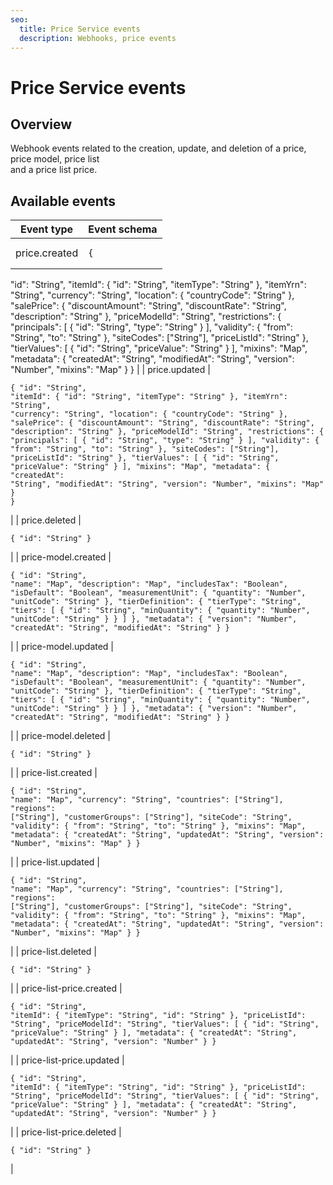 ```yaml
---
seo:
  title: Price Service events
  description: Webhooks, price events
---
```


# Price Service events

## Overview

Webhook events related to the creation, update, and deletion of a price, price model, price list\
and a price list price.

## Available events

| Event type               | Event schema                                                                                                                                                                                                                                                                                                                                                                                                                                                                                                                                                                                                                                                                                                                                                                                                                                                                            |
| ------------------------ | --------------------------------------------------------------------------------------------------------------------------------------------------------------------------------------------------------------------------------------------------------------------------------------------------------------------------------------------------------------------------------------------------------------------------------------------------------------------------------------------------------------------------------------------------------------------------------------------------------------------------------------------------------------------------------------------------------------------------------------------------------------------------------------------------------------------------------------------------------------------------------------- |
| price.created            | <pre class="language-json"><code class="lang-json">{
  "id": "String",
  "itemId": {
    "id": "String",
    "itemType": "String"
  },
  "itemYrn": "String",
  "currency": "String",
  "location": {
    "countryCode": "String"
  },
  "salePrice": {
    "discountAmount": "String",
    "discountRate": "String",
    "description": "String"
  },
  "priceModelId": "String",
  "restrictions": {
    "principals": [
      {
        "id": "String",
        "type": "String"
      }
    ],
    "validity": {
      "from": "String",
      "to": "String"
    },
    "siteCodes": ["String"],
    "priceListId": "String"
  },
  "tierValues": [
    {
      "id": "String",
      "priceValue": "String"
    }
  ],
  "mixins": "Map",
  "metadata": {
    "createdAt": "String",
    "modifiedAt": "String",
    "version": "Number",
    "mixins": "Map"
  }
}
</code></pre> |
| price.updated            | <pre class="language-json"><code class="lang-json">{
  "id": "String",
  "itemId": {
    "id": "String",
    "itemType": "String"
  },
  "itemYrn": "String",
  "currency": "String",
  "location": {
    "countryCode": "String"
  },
  "salePrice": {
    "discountAmount": "String",
    "discountRate": "String",
    "description": "String"
  },
  "priceModelId": "String",
  "restrictions": {
    "principals": [
      {
        "id": "String",
        "type": "String"
      }
    ],
    "validity": {
      "from": "String",
      "to": "String"
    },
    "siteCodes": ["String"],
    "priceListId": "String"
  },
  "tierValues": [
    {
      "id": "String",
      "priceValue": "String"
    }
  ],
  "mixins": "Map",
  "metadata": {
    "createdAt": "String",
    "modifiedAt": "String",
    "version": "Number",
    "mixins": "Map"
  }
}
</code></pre> |
| price.deleted            | <pre class="language-json"><code class="lang-json">{
  "id": "String"
}
</code></pre>                                                                                                                                                                                                                                                                                                                                                                                                                                                                                                                                                                                                                                                                                                                                                                                                   |
| price-model.created      | <pre class="language-json"><code class="lang-json">{
  "id": "String",
  "name": "Map",
  "description": "Map",
  "includesTax": "Boolean",
  "isDefault": "Boolean",
  "measurementUnit": {
    "quantity": "Number",
    "unitCode": "String"
  },
  "tierDefinition": {
    "tierType": "String",
    "tiers": [
      {
        "id": "String",
        "minQuantity": {
          "quantity": "Number",
          "unitCode": "String"
        }
      }
    ]
  },
  "metadata": {
    "version": "Number",
    "createdAt": "String",
    "modifiedAt": "String"
  }
}
</code></pre>                                                                                                                                                                                                                                                                                             |
| price-model.updated      | <pre class="language-json"><code class="lang-json">{
  "id": "String",
  "name": "Map",
  "description": "Map",
  "includesTax": "Boolean",
  "isDefault": "Boolean",
  "measurementUnit": {
    "quantity": "Number",
    "unitCode": "String"
  },
  "tierDefinition": {
    "tierType": "String",
    "tiers": [
      {
        "id": "String",
        "minQuantity": {
          "quantity": "Number",
          "unitCode": "String"
        }
      }
    ]
  },
  "metadata": {
    "version": "Number",
    "createdAt": "String",
    "modifiedAt": "String"
  }
}
</code></pre>                                                                                                                                                                                                                                                                                             |
| price-model.deleted      | <pre class="language-json"><code class="lang-json">{
  "id": "String"
}
</code></pre>                                                                                                                                                                                                                                                                                                                                                                                                                                                                                                                                                                                                                                                                                                                                                                                                   |
| price-list.created       | <pre class="language-json"><code class="lang-json">{
  "id": "String",
  "name": "Map",
  "currency": "String",
  "countries": ["String"],
  "regions": ["String"],
  "customerGroups": ["String"],
  "siteCode": "String",
  "validity": {
    "from": "String",
    "to": "String"
  },
  "mixins": "Map",
  "metadata": {
    "createdAt": "String",
    "updatedAt": "String",
    "version": "Number",
    "mixins": "Map"
  }
}
</code></pre>                                                                                                                                                                                                                                                                                                                                                                                                                                     |
| price-list.updated       | <pre class="language-json"><code class="lang-json">{
  "id": "String",
  "name": "Map",
  "currency": "String",
  "countries": ["String"],
  "regions": ["String"],
  "customerGroups": ["String"],
  "siteCode": "String",
  "validity": {
    "from": "String",
    "to": "String"
  },
  "mixins": "Map",
  "metadata": {
    "createdAt": "String",
    "updatedAt": "String",
    "version": "Number",
    "mixins": "Map"
  }
}
</code></pre>                                                                                                                                                                                                                                                                                                                                                                                                                                     |
| price-list.deleted       | <pre class="language-json"><code class="lang-json">{
  "id": "String"
}
</code></pre>                                                                                                                                                                                                                                                                                                                                                                                                                                                                                                                                                                                                                                                                                                                                                                                                   |
| price-list-price.created | <pre class="language-json"><code class="lang-json">{
  "id": "String",
  "itemId": {
    "itemType": "String",
    "id": "String"
  },
  "priceListId": "String",
  "priceModelId": "String",
  "tierValues": [
    {
      "id": "String",
      "priceValue": "String"
    }
  ],
  "metadata": {
    "createdAt": "String",
    "updatedAt": "String",
    "version": "Number"
  }
}
</code></pre>                                                                                                                                                                                                                                                                                                                                                                                                                                                                                   |
| price-list-price.updated | <pre class="language-json"><code class="lang-json">{
  "id": "String",
  "itemId": {
    "itemType": "String",
    "id": "String"
  },
  "priceListId": "String",
  "priceModelId": "String",
  "tierValues": [
    {
      "id": "String",
      "priceValue": "String"
    }
  ],
  "metadata": {
    "createdAt": "String",
    "updatedAt": "String",
    "version": "Number"
  }
}
</code></pre>                                                                                                                                                                                                                                                                                                                                                                                                                                                                                   |
| price-list-price.deleted | <pre class="language-json"><code class="lang-json">{
  "id": "String"
}
</code></pre>                                                                                                                                                                                                                                                                                                                                                                                                                                                                                                                                                                                                                                                                                                                                                                                                   |
